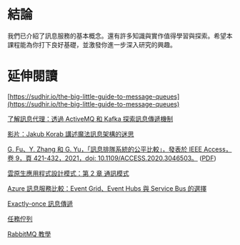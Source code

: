 # 結論

我們已介紹了訊息服務的基本概念。還有許多知識與實作值得學習與探索。希望本課程能為你打下良好基礎，並激發你進一步深入研究的興趣。

# 延伸閱讀

[https://sudhir.io/the-big-little-guide-to-message-queues](https://sudhir.io/the-big-little-guide-to-message-queues)

[了解訊息代理：透過 ActiveMQ 和 Kafka 探索訊息傳遞機制](http://www.oreilly.com/programming/free/understanding-message-brokers.csp)

[影片：Jakub Korab 講述魔法訊息架構的迷思](https://www.youtube.com/watch?v=Ie3--CSpCGs)

[G. Fu、Y. Zhang 和 G. Yu，「訊息排隊系統的公平比較」，發表於 IEEE Access，卷 9，頁 421-432，2021，doi: 10.1109/ACCESS.2020.3046503。](https://ieeexplore.ieee.org/document/9303425) ([PDF](https://ieeexplore.ieee.org/stamp/stamp.jsp?arnumber=9303425))

[雲原生應用程式設計模式：第 2 章 通訊模式]()

[Azure 訊息服務比較：Event Grid、Event Hubs 與 Service Bus 的選擇](https://docs.microsoft.com/en-us/azure/event-grid/compare-messaging-services)

[Exactly-once 訊息傳遞](https://exactly-once.github.io/posts/exactly-once-delivery/)

[任務佇列](https://taskqueues.com/)

[RabbitMQ 教學](https://www.rabbitmq.com/getstarted.html)
